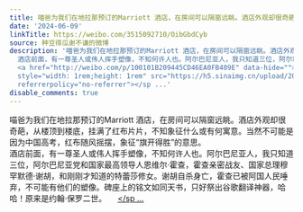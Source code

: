 ```yaml
---
title: 喵爸为我们在地拉那预订的Marriott 酒店，在房间可以隔窗远眺。酒店外观却很奇葩，从楼顶到楼底，挂满了红布片片，不知象征什么或有何寓意。当然不可能是因为中...
date: '2024-06-09'
linkTitle: https://weibo.com/3515092710/OibGbdCyb
source: 种豆得瓜谢不谦的微博
description: '喵爸为我们在地拉那预订的Marriott 酒店，在房间可以隔窗远眺。酒店外观却很奇葩，从楼顶到楼底，挂满了红布片片，不知象征什么或有何寓意。当然不可能是因为中国高考，红布随风摇摆，象征“旗开得胜”的意思。<br>
  酒店前面，有一尊圣人或伟人挥手塑像，不知何许人也。阿尔巴尼亚人，我只知道三位，阿尔巴尼亚党和国家最高领导人恩维尔·霍查，霍查亲密战友、国家总理穆罕默德·谢胡，和刚刚才知道的特蕾莎修女。谢胡自杀身亡，霍查已被阿国人民唾弃，不可能有他们的塑像。碑座上的铭文如同天书，只好祭出谷歌翻译神器，哈哈！原来是约翰·保罗二世。
  <a href="http://weibo.com/p/100101B209445CD46EA0FB409E" data-hide=""><span class="url-icon"><img
  style="width: 1rem;height: 1rem" src="https://h5.sinaimg.cn/upload/2015/09/25/3/timeline_card_small_location_default.png"
  referrerpolicy="no-referrer"></sp ...'
disable_comments: true
---
```

喵爸为我们在地拉那预订的Marriott 酒店，在房间可以隔窗远眺。酒店外观却很奇葩，从楼顶到楼底，挂满了红布片片，不知象征什么或有何寓意。当然不可能是因为中国高考，红布随风摇摆，象征“旗开得胜”的意思。<br> 酒店前面，有一尊圣人或伟人挥手塑像，不知何许人也。阿尔巴尼亚人，我只知道三位，阿尔巴尼亚党和国家最高领导人恩维尔·霍查，霍查亲密战友、国家总理穆罕默德·谢胡，和刚刚才知道的特蕾莎修女。谢胡自杀身亡，霍查已被阿国人民唾弃，不可能有他们的塑像。碑座上的铭文如同天书，只好祭出谷歌翻译神器，哈哈！原来是约翰·保罗二世。 <a href="http://weibo.com/p/100101B209445CD46EA0FB409E" data-hide=""><span class="url-icon"><img style="width: 1rem;height: 1rem" src="https://h5.sinaimg.cn/upload/2015/09/25/3/timeline_card_small_location_default.png" referrerpolicy="no-referrer"></sp ...